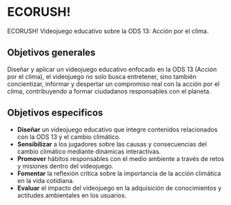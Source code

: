 # ECORUSH!
ECORUSH! Videojuego educativo sobre la ODS 13: Acción por el clima.
## Objetivos generales
Diseñar y aplicar un videojuego educativo enfocado en la ODS 13 (Acción por el clima), el videojuego no solo busca entretener, sino también concientizar, informar y despertar un compromiso real con la acción por el clima, contribuyendo a formar ciudadanos responsables con el planeta.
## Objetivos especificos
* **Diseñar** un videojuego educativo que integre contenidos relacionados con la ODS 13 y el cambio climático.
* **Sensibilizar** a los jugadores sobre las causas y consecuencias del cambio climático mediante dinámicas interactivas.
* **Promover** hábitos responsables con el medio ambiente a través de retos y misiones dentro del videojuego.
* **Fomentar** la reflexión crítica sobre la importancia de la acción climática en la vida cotidiana.
* **Evaluar** el impacto del videojuego en la adquisición de conocimientos y actitudes ambientales en los usuarios.
